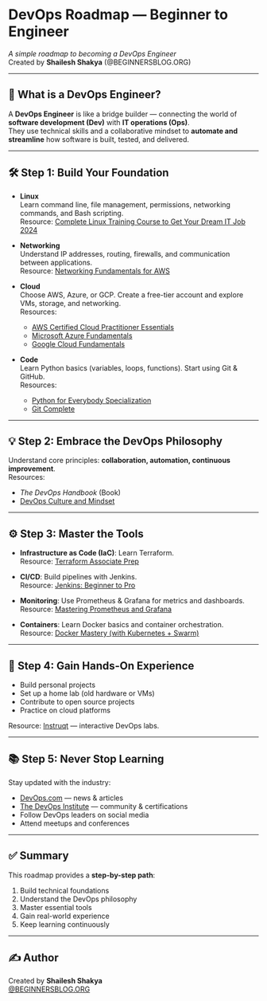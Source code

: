 # DevOps Roadmap — Beginner to Engineer

_A simple roadmap to becoming a DevOps Engineer_  
Created by **Shailesh Shakya** (@BEGINNERSBLOG.ORG)

---

## 📌 What is a DevOps Engineer?

A **DevOps Engineer** is like a bridge builder — connecting the world of **software development (Dev)** with **IT operations (Ops)**.  
They use technical skills and a collaborative mindset to **automate and streamline** how software is built, tested, and delivered.

---

## 🛠️ Step 1: Build Your Foundation

- **Linux**  
  Learn command line, file management, permissions, networking commands, and Bash scripting.  
  Resource: [Complete Linux Training Course to Get Your Dream IT Job 2024](https://www.udemy.com/)

- **Networking**  
  Understand IP addresses, routing, firewalls, and communication between applications.  
  Resource: [Networking Fundamentals for AWS](https://www.simplilearn.com/)

- **Cloud**  
  Choose AWS, Azure, or GCP. Create a free-tier account and explore VMs, storage, and networking.  
  Resources:  
  - [AWS Certified Cloud Practitioner Essentials](https://www.coursera.org/)  
  - [Microsoft Azure Fundamentals](https://www.coursera.org/)  
  - [Google Cloud Fundamentals](https://www.coursera.org/)

- **Code**  
  Learn Python basics (variables, loops, functions). Start using Git & GitHub.  
  Resources:  
  - [Python for Everybody Specialization](https://www.coursera.org/)  
  - [Git Complete](https://www.udemy.com/)

---

## 💡 Step 2: Embrace the DevOps Philosophy

Understand core principles: **collaboration, automation, continuous improvement**.  
Resources:  
- *The DevOps Handbook* (Book)  
- [DevOps Culture and Mindset](https://www.linkedin.com/learning/)  

---

## ⚙️ Step 3: Master the Tools

- **Infrastructure as Code (IaC)**: Learn Terraform.  
  Resource: [Terraform Associate Prep](https://developer.hashicorp.com/terraform/tutorials)

- **CI/CD**: Build pipelines with Jenkins.  
  Resource: [Jenkins: Beginner to Pro](https://www.udemy.com/)

- **Monitoring**: Use Prometheus & Grafana for metrics and dashboards.  
  Resource: [Mastering Prometheus and Grafana](https://www.udemy.com/)

- **Containers**: Learn Docker basics and container orchestration.  
  Resource: [Docker Mastery (with Kubernetes + Swarm)](https://www.udemy.com/)

---

## 🚀 Step 4: Gain Hands-On Experience

- Build personal projects  
- Set up a home lab (old hardware or VMs)  
- Contribute to open source projects  
- Practice on cloud platforms  

Resource: [Instruqt](https://instruqt.com/) — interactive DevOps labs.

---

## 📚 Step 5: Never Stop Learning

Stay updated with the industry:  
- [DevOps.com](https://devops.com/) — news & articles  
- [The DevOps Institute](https://www.devopsinstitute.com/) — community & certifications  
- Follow DevOps leaders on social media  
- Attend meetups and conferences  

---

## ✅ Summary

This roadmap provides a **step-by-step path**:  
1. Build technical foundations  
2. Understand the DevOps philosophy  
3. Master essential tools  
4. Gain real-world experience  
5. Keep learning continuously  

---

## ✍️ Author
Created by **Shailesh Shakya**  
[@BEGINNERSBLOG.ORG](https://beginnersblog.org/)
